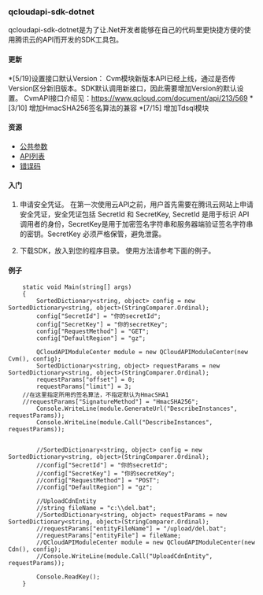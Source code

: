 ### qcloudapi-sdk-dotnet

qcloudapi-sdk-dotnet是为了让.Net开发者能够在自己的代码里更快捷方便的使用腾讯云的API而开发的SDK工具包。

#### 更新
*[5/19]设置接口默认Version： Cvm模块新版本API已经上线，通过是否传Version区分新旧版本。SDK默认调用新接口，因此需要增加Version的默认设置。 CvmAPI接口介绍见：https://www.qcloud.com/document/api/213/569
*[3/10] 增加HmacSHA256签名算法的兼容
*[7/15] 增加Tdsql模块

#### 资源

* [公共参数](http://wiki.qcloud.com/wiki/%E5%85%AC%E5%85%B1%E5%8F%82%E6%95%B0)
* [API列表](http://wiki.qcloud.com/wiki/API)
* [错误码](http://wiki.qcloud.com/wiki/%E9%94%99%E8%AF%AF%E7%A0%81)

#### 入门

1. 申请安全凭证。
在第一次使用云API之前，用户首先需要在腾讯云网站上申请安全凭证，安全凭证包括 SecretId 和 SecretKey, SecretId 是用于标识 API 调用者的身份，SecretKey是用于加密签名字符串和服务器端验证签名字符串的密钥。SecretKey 必须严格保管，避免泄露。

2. 下载SDK，放入到您的程序目录。
使用方法请参考下面的例子。

#### 例子

        static void Main(string[] args)
        {
            SortedDictionary<string, object> config = new SortedDictionary<string, object>(StringComparer.Ordinal);
		    config["SecretId"] = "你的secretId";
		    config["SecretKey"] = "你的secretKey";
            config["RequestMethod"] = "GET";
		    config["DefaultRegion"] = "gz";

            QCloudAPIModuleCenter module = new QCloudAPIModuleCenter(new Cvm(), config);
            SortedDictionary<string, object> requestParams = new SortedDictionary<string, object>(StringComparer.Ordinal);
            requestParams["offset"] = 0;
            requestParams["limit"] = 3;
	    //在这里指定所用的签名算法，不指定默认为HmacSHA1
	    //requestParams["SignatureMethod"] = "HmacSHA256";
            Console.WriteLine(module.GenerateUrl("DescribeInstances", requestParams));
            Console.WriteLine(module.Call("DescribeInstances", requestParams));


            //SortedDictionary<string, object> config = new SortedDictionary<string, object>(StringComparer.Ordinal);
            //config["SecretId"] = "你的secretId";
            //config["SecretKey"] = "你的secretKey";
            //config["RequestMethod"] = "POST";
            //config["DefaultRegion"] = "gz";

            //UploadCdnEntity
            //string fileName = "c:\\del.bat";
            //SortedDictionary<string, object> requestParams = new SortedDictionary<string, object>(StringComparer.Ordinal);
            //requestParams["entityFileName"] = "/upload/del.bat";
            //requestParams["entityFile"] = fileName;
            //QCloudAPIModuleCenter module = new QCloudAPIModuleCenter(new Cdn(), config);
            //Console.WriteLine(module.Call("UploadCdnEntity", requestParams));

            Console.ReadKey();
        }
